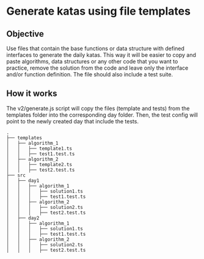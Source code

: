 # Generate katas using file templates

## Objective

Use files that contain the base functions or data structure with defined interfaces to generate the daily katas. This way it will be easier to copy and paste algorithms, data structures or any other code that you want to practice, remove the solution from the code and leave only the interface and/or function definition. The file should also include a test suite.

## How it works

The v2/generate.js script will copy the files (template and tests) from the templates folder into the corresponding day folder. Then, the test config will point to the newly created day that include the tests.

```text
.
├── templates
│   ├── algorithm_1
│   │   ├── template1.ts
│   │   ├── test1.test.ts
│   ├── algorithm_2
│   │   ├── template2.ts
│   │   ├── test2.test.ts
├── src
│   ├── day1
│   │   ├── algorithm_1
│   │   │   ├── solution1.ts
│   │   │   ├── test1.test.ts
│   │   ├── algorithm_2
│   │   │   ├── solution2.ts
│   │   │   ├── test2.test.ts
│   ├── day2
│   │   ├── algorithm_1
│   │   │   ├── solution1.ts
│   │   │   ├── test1.test.ts
│   │   ├── algorithm_2
│   │   │   ├── solution2.ts
│   │   │   ├── test2.test.ts
```
